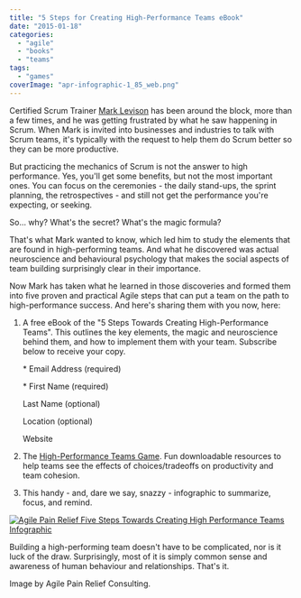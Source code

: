 ```yaml
---
title: "5 Steps for Creating High-Performance Teams eBook"
date: "2015-01-18"
categories: 
  - "agile"
  - "books"
  - "teams"
tags: 
  - "games"
coverImage: "apr-infographic-1_85_web.png"
---
```


Certified Scrum Trainer [Mark Levison](/about-us "About Us") has been around the block, more than a few times, and he was getting frustrated by what he saw happening in Scrum. When Mark is invited into businesses and industries to talk with Scrum teams, it's typically with the request to help them do Scrum better so they can be more productive.

But practicing the mechanics of Scrum is not the answer to high performance. Yes, you'll get some benefits, but not the most important ones. You can focus on the ceremonies - the daily stand-ups, the sprint planning, the retrospectives - and still not get the performance you're expecting, or seeking.

So... why? What's the secret? What's the magic formula?

That's what Mark wanted to know, which led him to study the elements that are found in high-performing teams. And what he discovered was actual neuroscience and behavioural psychology that makes the social aspects of team building surprisingly clear in their importance.

Now Mark has taken what he learned in those discoveries and formed them into five proven and practical Agile steps that can put a team on the path to high-performance success. And here's sharing them with you now, here:

1. A free eBook of the "5 Steps Towards Creating High-Performance Teams". This outlines the key elements, the magic and neuroscience behind them, and how to implement them with your team. Subscribe below to receive your copy.
    
    \* Email Address (required)
    
    \* First Name (required)
    
    Last Name (optional)
    
    Location (optional)
    
    Website 
    
2. The [High-Performance Teams Game](/blog/welcome-to-the-high-performance-teams-game.html "Welcome to the High-Performance Teams Game"). Fun downloadable resources to help teams see the effects of choices/tradeoffs on productivity and team cohesion.
3. This handy - and, dare we say, snazzy - infographic to summarize, focus, and remind.

[![Agile Pain Relief Five Steps Towards Creating High Performance Teams Infographic](src/content/blog/5-steps-for-creating-high-performance-teams-ebook/images/apr-infographic-1_85_web.png)](/wp-content/uploads/2015/01/apr-infographic-1_85_web.png)

Building a high-performing team doesn't have to be complicated, nor is it luck of the draw. Surprisingly, most of it is simply common sense and awareness of human behaviour and relationships. That's it.

Image by Agile Pain Relief Consulting.
